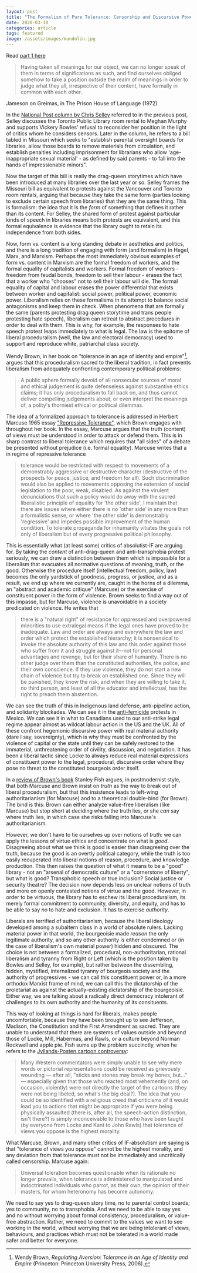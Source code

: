 ```yaml
---
layout: post
title: "The Formalism of Pure Tolerance: Censorship and Discursive Power, Part 2"
date: 2020-03-10
categories: article
tags: featured
image: /assets/images/mandolin.jpg
---
```


Read [part 1 here](https://redlibrarian.github.io/article/2020/03/10/censorship-and-discursive-power.html)

>Having taken all meanings for our object, we can no longer speak of them in terms of significations as such, and find ourselves obliged somehow to take a position outside the realm of meanings in order to judge what they all, irrespective of their content, have formally in common with each other.

Jameson on Greimas, in The Prison House of Language (1972)

In the [National Post column by Chris Selley](https://nationalpost.com/opinion/chris-selley-torontos-head-librarian-digs-in-deeper-in-her-defence-of-free-speech) referred to in the previous post, Selley discusses the Toronto Public Library room rental to Meghan Murphy and supports Vickery Bowles' refusal to reconsider her position in the light of critics whom he considers censors. Later in the column, he refers to a bill tabled in Missouri which seeks to "establish parental oversight boards for libraries, allow those boards to remove materials from circulation, and establish penalties including imprisonment for librarians who allow 'age-inappropriate sexual material' - as defined by said parents - to fall into the hands of impressionable minors".

Now the target of this bill is really the drag-queen storytimes which have been introduced at many libraries over the last year or so. Selley frames the Missouri bill as equivalent to protests against the Vancouver and Toronto room rentals, arguing that because they take the same form (parties looking to exclude certain speech from libraries) that they are the same thing. This is formalism: the idea that it is the *form* of something that defines it rather than its content. For Selley, the shared form of protest against particular kinds of speech in libraries means both protests are equivalent, and this formal equivalence is evidence that the library ought to retain its independence from both sides.

Now, form vs. content is a long standing debate in aesthetics and politics, and there is a long tradition of engaging with form (and formalism) in Hegel, Marx, and Marxism. Perhaps the most immediately obvious examples of form vs. content in Marxism are the formal freedom of workers, and the formal equality of capitalists and workers. Formal freedom of workers - freedom from feudal bonds, freedom to sell their labour - erases the fact that a worker who "chooses" not to sell their labour will die. The formal equality of capital and labour erases the power differential that exists between worker and capitalist: social power, political power, economic power. Liberalism relies on these formalisms in its attempt to balance social antagonisms and keep them in check. When phenomena that are formally the same (parents protesting drag queen storytime and trans people protesting hate speech), liberalism can retreat to abstract procedures in order to deal with them. This is why, for example, the responses to hate speech protest leaps immediately to what is legal. The law is the epitome of liberal proceduralism (well, the law and electoral democracy) used to support and reproduce white, patriarchal class society.

Wendy Brown, in her book on "tolerance in an age of identity and empire"[^1], argues that this proceduralism sacred to the liberal tradition, in fact prevents liberalism from adequately confronting contemporary political problems:

>A public sphere formally devoid of all nonsecular sources of moral and ethical judgement is quite defenseless against substantive ethics claims; it has only proceduralism to fall back on, and thus cannot deliver compelling judgements about, or even interpret the meanings of, a polity's thorniest ethical or political dilemmas.

The idea of a formalized approach to tolerance is addressed in Herbert Marcuse 1965 essay ["Repressive Tolerance"](https://www.marcuse.org/herbert/publications/1960s/1965-repressive-tolerance-fulltext.html), which Brown engages with throughout her book. In the essay, Marcuse argues that the truth (content) of views must be understood in order to attack or defend them. This is in sharp contrast to liberal tolerance which requires that "all sides" of a debate be presented without prejudice (i.e. formal equality). Marcuse writes that a in regime of repressive tolerance

>tolerance would be restricted with respect to movements of a demonstrably aggressive or destructive character (destructive of the prospects for peace, justice, and freedom for all). Such discrimination would also be applied to movements opposing the extension of social legislation to the poor, weak, disabled. As against the virulent denunciations that such a policy would do away with the sacred liberalistic principle of equality for 'the other side', I maintain that there are issues where either there is no 'other side' in any more than a formalistic sense, or where 'the other side' is demonstrably 'regressive' and impedes possible improvement of the human condition. To tolerate propaganda for inhumanity vitiates the goals not only of liberalism but of every progressive political philosophy.

This is essentially what (at least some) critics of absolutist-IF are arguing for. By taking the *content* of anti-drag-queen and anti-transphobia protest seriously, we can draw a distinction between them which is impossible for a liberalism that evacuates all normative questions of meaning, truth, or the good. Otherwise the procedure itself (intellectual freedom, policy, law) becomes the only yardstick of goodness, progress, or justice, and as a result, we end up where we currently are, caught in the horns of a dilemma, an "abstract and academic critique" (Marcuse) or the exercise of constituent power in the form of violence. Brown seeks to find a way out of this impasse, but for Marcuse, violence is unavoidable in a society predicated on violence. He writes that

> there is a "natural right" of resistance for oppressed and overpowered minorities to use extralegal means if the legal ones have proved to be inadequate. Law and order are always and everywhere the law and order which protect the established hierarchy; it is nonsensical to invoke the absolute authority of this law and this order against those who suffer from it and struggle against it--not for personal advantages and revenge, but for their share of humanity. There is no other judge over them than the constituted authorities, the police, and their own conscience. If they use violence, they do not start a new chain of violence but try to break an established one. Since they will be punished, they know the risk, and when they are willing to take it, no third person, and least of all the educator and intellectual, has the right to preach them abstention.

We can see the truth of this in Indigenous land defense, anti-pipeline action, and solidarity blockades. We can see it in the [anti-femicide](https://www.theguardian.com/world/2020/feb/21/mexico-femicide-crisis-amlo-response) protests in Mexico. We can see it in what to Canadians used to our anti-strike legal regime appear almost as wildcat labour action in the US and the UK. All of these confront hegemonic discursive power with real material authority (dare I say, sovereignty), which is why they must be confronted by the violence of capital or the state until they can be safely restored to the immaterial, unthreatening order of civility, discussion, and negotiation. It has been a liberal tactic since Locke to always reduce real material expressions of constituent power to the legal, procedural, discursive order where they pose no threat to the constituted bourgeois order itself.

In a [review of Brown's book](https://www.chronicle.com/article/The-Trouble-With-Tolerance/15042) Stanley Fish argues, in postmodernist style, that both Marcuse and Brown insist on *truth* as the way to break out of liberal proceduralism, but that this insistence leads to left-wing authoritarianism (for Marcuse) and to a theoretical double-bind (for Brown). The bind is this: Brown can either analyze value-free liberalism (like Marcuse) but stop short at deciding where the truth lies, or she *can* say where truth lies, in which case she risks falling into Marcuse's authoritarianism.

However, we don't have to tie ourselves up over notions of *truth*: we can apply the lessons of virtue ethics and concentrate on what is *good*. Disagreeing about what we think is good is easier than disagreeing over the truth, because the good is an overtly political category, while the truth is too easily recuperated into liberal notions of reason, procedure, and knowledge production. This then raises the question of what it means to be a "good" library - not an "arsenal of democratic culture" or a "cornerstone of liberty", but what is good? Transphobic speech or true inclusion? Social justice or security theatre? The decision now depends less on unclear notions of truth and more on openly contested notions of virtue and the good. However, in order to be virtuous, the library has to eschew its liberal proceduralism, its merely formal commitment to community, diversity, and equity, and has to be able to say *no* to hate and exclusion. It has to exercise *authority*.

Liberals are terrified of authoritarianism, because the liberal ideology developed among a subaltern class in a world of absolute rulers. Lacking material power in that world, the bourgeoisie made *reason* the only legitimate authority, and so any other authority is either condemned or (in the case of liberalism's own material power) hidden and obscured. The choice is not between a formalized, procedural, non-authoritarian, rational liberalism and tyranny from Right or Left (which is the position taken by Bowles and Selley, for example), but rather between the dissembling, hidden, mystified, internalized tyranny of bourgeois society and the authority of progressives - we can call this constituent power or, in a more orthodox Marxist frame of mind, we can call this the dictatorship of the proletariat as against the actually-existing dictatorship of the bourgeoisie. Either way, we are talking about a radically direct democracy intolerant of challenges to its own authority and the humanity of its consituents.

This way of looking at things is hard for liberals, makes people uncomfortable, because they have been brought up to see Jefferson, Madison, the Constitution and the First Amendment as sacred. They are unable to understand that there are systems of values outside and beyond those of Locke, Mill, Habermas, and Rawls, or a culture beyond Norman Rockwell and apple pie. Fish sums up the problem succinctly, when he refers to the [Jyllands-Posten cartoon controversy](https://en.wikipedia.org/wiki/Jyllands-Posten_Muhammad_cartoons_controversy):

>Many Western commentators were simply unable to see why mere words or pictorial representations could be received as grievously wounding — after all, "sticks and stones may break my bones, but..." — especially given that those who reacted most vehemently (and, on occasion, violently) were not directly the target of the cartoons (they were not being libeled, so what's the big deal?). The idea that you could be so identified with a religious creed that criticisms of it would lead you to actions that might be appropriate if you were being physically assaulted (there is, after all, the speech-action distinction, isn't there?) is simply inconceivable to those who have been taught (by everyone from Locke and Kant to John Rawls) that tolerance of views you oppose is the highest morality.

What Marcuse, Brown, and many other critics of IF-absolutism are saying is that "tolerance of views you oppose" cannot be the highest morality, and any deviation from that tolerance must not be immediately and uncritically called censorship. Marcuse again:

>Universal toleration becomes questionable when its rationale no longer prevails, when tolerance is administered to manipulated and indoctrinated individuals who parrot, as their own, the opinion of their masters, for whom heteronomy has become autonomy.

We need to say yes to drag-queen story time, no to parental control boards; yes to community, no to transphobia. And we need to be able to say yes and no without worrying about formal consistency, proceduralism, or value-free abstraction. Rather, we need to commit to the values we want to see working in the world, without worrying that we are being intolerant of views, behaviours, and practices which must not be tolerated in a world made safer and better for everyone.

[^1]: Wendy Brown, *Regulating Aversion: Tolerance in an Age of Identity and Empire* (Princeton: Princeton University Press, 2006).
